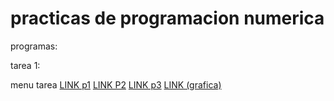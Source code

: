 # practicas de programacion numerica

programas:

tarea 1:   

menu tarea [LINK p1](https://github.com/yaelNanco/practicas-de-numerica/blob/main/iniciotarea1.m)
[LINK P2](https://github.com/yaelNanco/practicas-de-numerica/blob/main/multiplos_columna.m)
[LINK p3](https://github.com/yaelNanco/practicas-de-numerica/blob/main/multiplos_fila.m)
[LINK (grafica)](https://github.com/yaelNanco/practicas-de-numerica/blob/main/lagraficacion.m)



